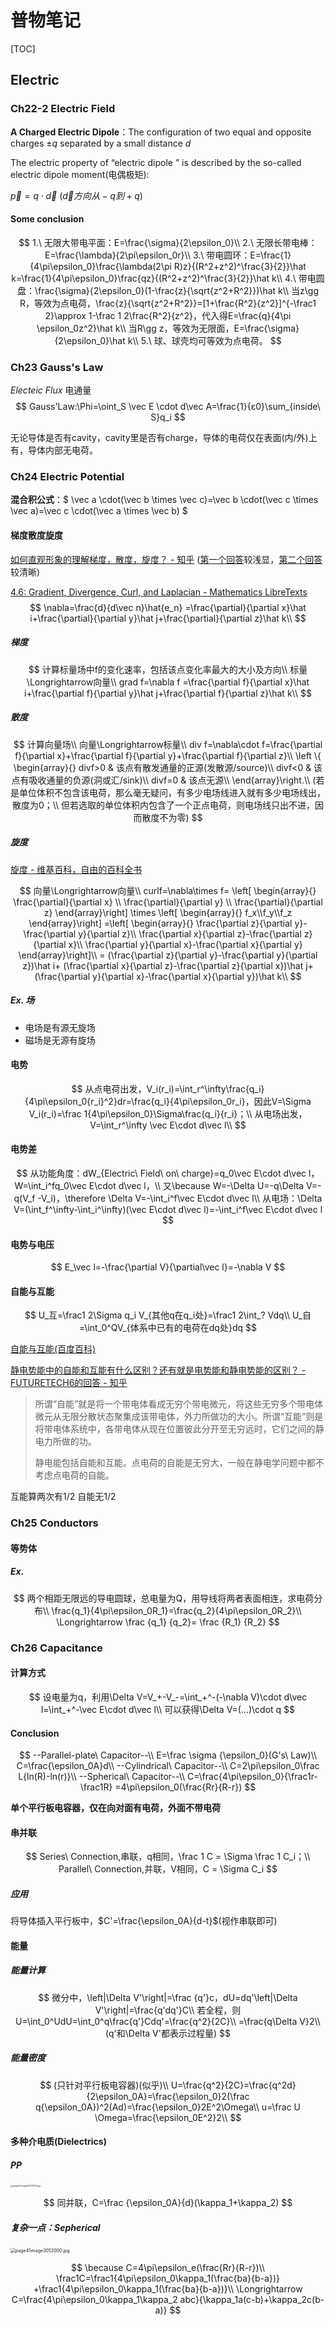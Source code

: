 # 普物笔记

[TOC]

## Electric

### Ch22-2 Electric Field

**A Charged Electric Dipole**：The configuration of two equal and opposite charges ±*q* separated by a small distance *d*

The electric property of “electric dipole ” is described by the so-called electric dipole moment(电偶极矩): 

$\vec p=q\cdot \vec d\ (\vec d方向从-q到+q)$

#### Some conclusion

$$
1.\ 无限大带电平面：E=\frac{\sigma}{2\epsilon_0}\\
2.\ 无限长带电棒：E=\frac{\lambda}{2\pi\epsilon_0r}\\
3.\ 带电圆环：E=\frac{1}{4\pi\epsilon_0}\frac{\lambda(2\pi R)z}{(R^2+z^2)^\frac{3}{2}}\hat k=\frac{1}{4\pi\epsilon_0}\frac{qz}{(R^2+z^2)^\frac{3}{2}}\hat k\\
4.\ 带电圆盘：\frac{\sigma}{2\epsilon_0}(1-\frac{z}{\sqrt{z^2+R^2}})\hat k\\
当z\gg R，等效为点电荷，\frac{z}{\sqrt{z^2+R^2}}=[1+\frac{R^2}{z^2}]^{-\frac1 2}\approx 1-\frac 1 2\frac{R^2}{z^2}，代入得E=\frac{q}{4\pi \epsilon_0z^2}\hat k\\
当R\gg z，等效为无限面，E=\frac{\sigma}{2\epsilon_0}\hat k\\
5.\ 球、球壳均可等效为点电荷。
$$

### Ch23 Gauss's Law

*Electeic Flux* 电通量
$$
Gauss'Law:\Phi=\oint_S \vec E \cdot d\vec A=\frac{1}{ε0}\sum_{inside\ S}q_i
$$

无论导体是否有cavity，cavity里是否有charge，导体的电荷仅在表面(内/外)上有，导体内部无电荷。

### Ch24 Electric Potential

**混合积公式**：$ \vec a \cdot(\vec b \times \vec c)=\vec b \cdot(\vec c \times \vec a)=\vec c \cdot(\vec a \times \vec b) $

#### 梯度散度旋度

[如何直观形象的理解梯度，散度，旋度？ - 知乎](https://www.zhihu.com/question/24074028) ([第一个回答](https://www.zhihu.com/question/24074028/answer/26657334)较浅显，[第二个回答](https://www.zhihu.com/question/24074028/answer/31526009)较清晰)

[4.6: Gradient, Divergence, Curl, and Laplacian - Mathematics LibreTexts](https://math.libretexts.org/Bookshelves/Calculus/Book%3A_Vector_Calculus_(Corral)/4%3A_Line_and_Surface_Integrals/4.6%3A_Gradient%2C_Divergence%2C_Curl%2C_and_Laplacian)
$$
\nabla=\frac{d}{d\vec n}\hat{e_n}
=\frac{\partial}{\partial x}\hat i+\frac{\partial}{\partial y}\hat j+\frac{\partial}{\partial z}\hat k\\
$$

##### 梯度

$$
计算标量场中f的变化速率，包括该点变化率最大的大小及方向\\
标量\Longrightarrow向量\\
grad f=\nabla f
=\frac{\partial f}{\partial x}\hat i+\frac{\partial f}{\partial y}\hat j+\frac{\partial f}{\partial z}\hat k\\
$$

##### 散度

$$
计算向量场\\
向量\Longrightarrow标量\\
div f=\nabla\cdot f=\frac{\partial f}{\partial x}+\frac{\partial f}{\partial y}+\frac{\partial f}{\partial z}\\
\left \{ \begin{array}{}
	divf>0 & 该点有散发通量的正源(发散源/source)\\
	divf<0 & 该点有吸收通量的负源(洞或汇/sink)\\
	divf=0 & 该点无源\\
\end{array}\right.\\
(若是单位体积不包含该电荷，那么毫无疑问，有多少电场线进入就有多少电场线出，散度为0；\\
但若选取的单位体积内包含了一个正点电荷，则电场线只出不进，因而散度不为零)
$$

##### 旋度

[旋度 - 维基百科，自由的百科全书](https://zh.wikipedia.org/zh-hans/旋度)

$$
向量\Longrightarrow向量\\
curlf=\nabla\times f= 
\left[ \begin{array}{}
	\frac{\partial}{\partial x} \\
	\frac{\partial}{\partial y} \\
	\frac{\partial}{\partial z}
\end{array}\right]
\times
\left[ \begin{array}{}
	f_x\\f_y\\f_z
\end{array}\right]
=\left[ \begin{array}{} 
	\frac{\partial z}{\partial y}-\frac{\partial y}{\partial z}\\
	\frac{\partial x}{\partial z}-\frac{\partial z}{\partial x}\\
	\frac{\partial y}{\partial x}-\frac{\partial x}{\partial y}
\end{array}\right]\\
= (\frac{\partial z}{\partial y}-\frac{\partial y}{\partial z})\hat i+
	(\frac{\partial x}{\partial z}-\frac{\partial z}{\partial x})\hat j+
	(\frac{\partial y}{\partial x}-\frac{\partial x}{\partial y})\hat k\\
$$

##### Ex. 场

* 电场是有源无旋场
* 磁场是无源有旋场

#### 电势

$$
从点电荷出发，V_i(r_i)=\int_r^\infty\frac{q_i}{4\pi\epsilon_0{r_i}^2}dr=\frac{q_i}{4\pi\epsilon_0r_i}，因此V=\Sigma V_i(r_i)=\frac 1{4\pi\epsilon_0}\Sigma\frac{q_i}{r_i}；\\
从电场出发，V=\int_r^\infty \vec E\cdot d\vec l\\
$$

#### 电势差

$$
从功能角度：dW_{Electric\ Field\ on\ charge}=q_0\vec E\cdot d\vec l，W=\int_i^fq_0\vec E\cdot d\vec l，\\
又\because W=-\Delta U=-q\Delta V=-q(V_f -V_i)，\therefore \Delta V=-\int_i^f\vec E\cdot d\vec l\\
从电场：\Delta V=(\int_f^\infty-\int_i^\infty)(\vec E\cdot d\vec l)=-\int_i^f\vec E\cdot d\vec l
$$

#### 电势与电压

$$
E_\vec l=-\frac{\partial V}{\partial\vec l}=-\nabla V
$$

#### 自能与互能

$$
U_互=\frac1 2\Sigma q_i V_{其他q在q_i处}=\frac1 2\int_? Vdq\\
U_自=\int_0^QV_{体系中已有的电荷在dq处}dq
$$

[自能与互能(百度百科)](https://baike.baidu.com/item/静电能)

[静电势能中的自能和互能有什么区别？还有就是电势能和静电势能的区别？ - FUTURETECH6的回答 - 知乎](https://www.zhihu.com/question/303819123/answer/843921203)

> 所谓“自能”就是将一个带电体看成无穷个带电微元，将这些无穷多个带电体微元从无限分散状态聚集成该带电体，外力所做功的大小。所谓“互能”则是将带电体系统中，各带电体从现在位置彼此分开至无穷远时，它们之间的静电力所做的功。
>
> 静电能包括自能和互能。点电荷的自能是无穷大，一般在静电学问题中都不考虑点电荷的自能。

互能算两次有1/2 自能无1/2

### Ch25 Conductors

#### 等势体

##### Ex.

$$
两个相距无限远的导电圆球，总电量为Q，用导线将两者表面相连，求电荷分布\\
\frac{q_1}{4\pi\epsilon_0R_1}=\frac{q_2}{4\pi\epsilon_0R_2}\\
\Longrightarrow \frac {q_1} {q_2}= \frac {R_1} {R_2}
$$

### Ch26 Capacitance

#### 计算方式

$$
设电量为q，利用\Delta V=V_+-V_-=\int_+^-(-\nabla V)\cdot d\vec l=\int_+^-\vec E\cdot d\vec l\\
可以获得\Delta V=(...)\cdot q
$$

#### Conclusion

$$
--Parallel-plate\ Capacitor--\\
E=\frac \sigma {\epsilon_0}(G's\ Law)\\
C=\frac{\epsilon_0A}d\\
--Cylindrical\ Capacitor--\\
C=2\pi\epsilon_0\frac L{ln(R)-ln(r)}\\
--Spherical\ Capacitor--\\
C=\frac{4\pi\epsilon_0}{\frac1r-\frac1R}
=4\pi\epsilon_0(\frac{Rr}{R-r})
$$

**单个平行板电容器，仅在向对面有电荷，外面不带电荷**

#### 串并联

$$
Series\ Connection,串联，q相同，\frac 1 C = \Sigma \frac 1 C_i；\\
Parallel\ Connection,并联，V相同，C = \Sigma C_i
$$

##### 应用

将导体插入平行板中，$C'=\frac{\epsilon_0A}{d-t}$(视作串联即可)

#### 能量

##### 能量计算

$$
微分中，\left|\Delta V'\right|=\frac {q'}c，dU=dq'\left|\Delta V'\right|=\frac{q'dq'}C\\
若全程，则U=\int_0^UdU=\int_0^q\frac{q'}Cdq'=\frac{q^2}{2C}\\
=\frac{q\Delta V}2\\
(q'和\Delta V'都表示过程量)
$$

##### 能量密度

$$
(只针对平行板电容器)(似乎)\\
U=\frac{q^2}{2C}=\frac{q^2d}{2\epsilon_0A}=\frac{\epsilon_0}2(\frac q{\epsilon_0A})^2(Ad)=\frac{\epsilon_0}2E^2\Omega\\
u=\frac U \Omega=\frac{\epsilon_0E^2}2\\
$$

#### 多种介电质(Dielectrics)

##### PP

<img src="普物2笔记.assets/page40image3039776-0179227.jpg" alt="page40image3039776.jpg" style="zoom: 25%;" />


$$
同并联，C=\frac {\epsilon_0A}{d}(\kappa_1+\kappa_2)
$$

##### 复杂一点：Sepherical

<img src="普物2笔记.assets/page41image3052000.jpg" alt="page41image3052000.jpg" style="zoom: 50%;" />


$$
\because C=4\pi\epsilon_e(\frac{Rr}{R-r})\\
\frac1C=\frac1{4\pi\epsilon_0\kappa_1(\frac{ba}{b-a})}
+\frac1{4\pi\epsilon_0\kappa_1(\frac{ba}{b-a})}\\
\Longrightarrow C=\frac{4\pi\epsilon_0\kappa_1\kappa_2 abc}{\kappa_1a(c-b)+\kappa_2c(b-a)}
$$
